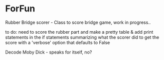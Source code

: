 # ForFun
Rubber Bridge scorer - Class to score bridge game, work in progress..

to do: need to score the rubber part and make a pretty table & add print statements in the if statements summarizing what the scorer did to get the score with a 'verbose' option that defaults to False

Decode Moby Dick - speaks for itself, no?
